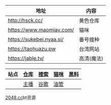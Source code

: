 |地址|内容|
|-|-|
|http://hsck.cc/|黄色仓库|
|https://www.maomiav.com/|猫咪|
|https://sukebei.nyaa.si/|番号搜种|
|https://taohuazu.pw|台湾网站|
|https://jable.tv/|高清(魔法)|

|站点|[仓库](https://888kkkz.com:8899/?u=http://www.hsck.cc/&p=/)|[搜索](https://sukebei.nyaa.si/)|[猫咪](https://pic.3a6r7.com/main)|[黑料](https://xgxg.vip)|
|-|-|-|-|-|
||[主播](https://k34h.com/)|[谷歌](https://www.google.com/)|[油管](https://youtube.com/)||

[2048.cc](http://2048.cc/)bt资源
